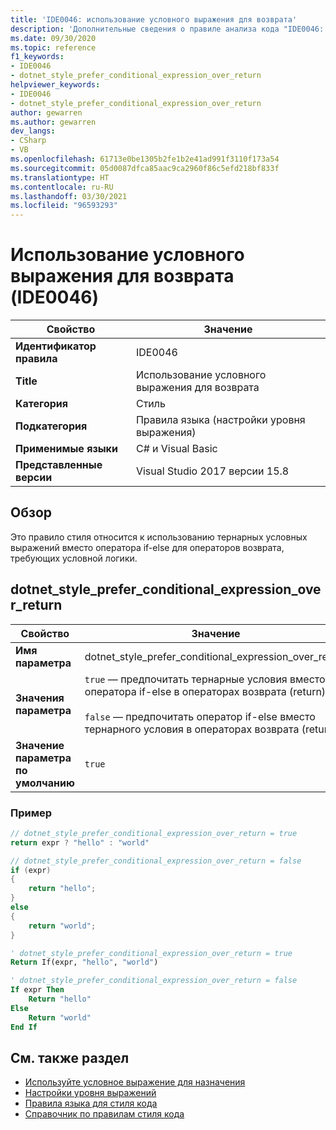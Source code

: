 ```yaml
---
title: 'IDE0046: использование условного выражения для возврата'
description: 'Дополнительные сведения о правиле анализа кода "IDE0046: использование условного выражения для возврата"'
ms.date: 09/30/2020
ms.topic: reference
f1_keywords:
- IDE0046
- dotnet_style_prefer_conditional_expression_over_return
helpviewer_keywords:
- IDE0046
- dotnet_style_prefer_conditional_expression_over_return
author: gewarren
ms.author: gewarren
dev_langs:
- CSharp
- VB
ms.openlocfilehash: 61713e0be1305b2fe1b2e41ad991f3110f173a54
ms.sourcegitcommit: 05d0087dfca85aac9ca2960f86c5efd218bf833f
ms.translationtype: HT
ms.contentlocale: ru-RU
ms.lasthandoff: 03/30/2021
ms.locfileid: "96593293"
---
```

# <a name="use-conditional-expression-for-return-ide0046"></a>Использование условного выражения для возврата (IDE0046)

|Свойство|Значение|
|-|-|
| **Идентификатор правила** | IDE0046 |
| **Title** | Использование условного выражения для возврата |
| **Категория** | Стиль |
| **Подкатегория** | Правила языка (настройки уровня выражения) |
| **Применимые языки** | C# и Visual Basic |
| **Представленные версии** | Visual Studio 2017 версии 15.8 |

## <a name="overview"></a>Обзор

Это правило стиля относится к использованию тернарных условных выражений вместо оператора if-else для операторов возврата, требующих условной логики.

## <a name="dotnet_style_prefer_conditional_expression_over_return"></a>dotnet_style_prefer_conditional_expression_over_return

|Свойство|Значение|
|-|-|
| **Имя параметра** | dotnet_style_prefer_conditional_expression_over_return
| **Значения параметра** | `true` — предпочитать тернарные условия вместо оператора if-else в операторах возврата (return).<br /><br />`false` — предпочитать оператор if-else вместо тернарного условия в операторах возврата (return). |
| **Значение параметра по умолчанию** | `true` |

### <a name="example"></a>Пример

```csharp
// dotnet_style_prefer_conditional_expression_over_return = true
return expr ? "hello" : "world"

// dotnet_style_prefer_conditional_expression_over_return = false
if (expr)
{
    return "hello";
}
else
{
    return "world";
}
```

```vb
' dotnet_style_prefer_conditional_expression_over_return = true
Return If(expr, "hello", "world")

' dotnet_style_prefer_conditional_expression_over_return = false
If expr Then
    Return "hello"
Else
    Return "world"
End If
```

## <a name="see-also"></a>См. также раздел

- [Используйте условное выражение для назначения](ide0045.md)
- [Настройки уровня выражений](expression-level-preferences.md)
- [Правила языка для стиля кода](language-rules.md)
- [Справочник по правилам стиля кода](index.md)
